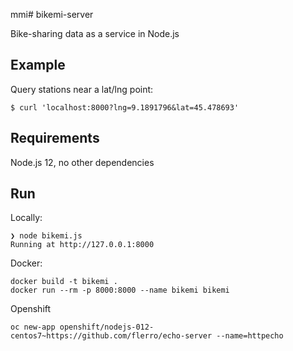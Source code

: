 mmi# bikemi-server

Bike-sharing data as a service in Node.js

## Example

Query stations near a lat/lng point:

```
$ curl 'localhost:8000?lng=9.1891796&lat=45.478693'
```

## Requirements

Node.js 12, no other dependencies

## Run

Locally:

```
❯ node bikemi.js
Running at http://127.0.0.1:8000
```

Docker:
```
docker build -t bikemi .
docker run --rm -p 8000:8000 --name bikemi bikemi
```

Openshift
```
oc new-app openshift/nodejs-012-centos7~https://github.com/flerro/echo-server --name=httpecho
```
